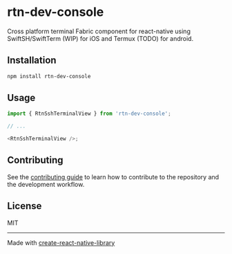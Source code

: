 # rtn-dev-console

Cross platform terminal Fabric component for react-native using SwiftSH/SwiftTerm (WIP) for iOS and Termux (TODO) for android.

## Installation

```sh
npm install rtn-dev-console
```

## Usage

```js
import { RtnSshTerminalView } from 'rtn-dev-console';

// ...

<RtnSshTerminalView />;
```

## Contributing

See the [contributing guide](CONTRIBUTING.md) to learn how to contribute to the repository and the development workflow.

## License

MIT

---

Made with [create-react-native-library](https://github.com/callstack/react-native-builder-bob)
